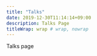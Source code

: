 ```yaml
---
title: "Talks"
date: 2019-12-30T11:14:14+09:00
description: Talks Page
titleWrap: wrap # wrap, nowrap
---
```


Talks page
